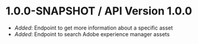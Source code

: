 # 1.0.0-SNAPSHOT / API Version 1.0.0
- *Added*: Endpoint to get more information about a specific asset
- *Added*: Endpoint to search Adobe experience manager assets

